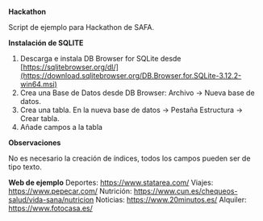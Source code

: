 **Hackathon**

Script de ejemplo para Hackathon de SAFA. 

**Instalación de SQLITE**

1. Descarga e instala DB Browser for SQLite desde [https://sqlitebrowser.org/dl/](https://download.sqlitebrowser.org/DB.Browser.for.SQLite-3.12.2-win64.msi)
2. Crea una Base de Datos desde DB Browser: Archivo -> Nueva base de datos. 
3. Crea una tabla. En la nueva base de datos -> Pestaña Estructura -> Crear tabla.
4. Añade campos a la tabla

**Observaciones** 

No es necesario la creación de índices, todos los campos pueden ser de tipo texto.

**Web de ejemplo**
Deportes: https://www.statarea.com/
Viajes: https://www.pepecar.com/
Nutrición: https://www.cun.es/chequeos-salud/vida-sana/nutricion
Noticias: https://www.20minutos.es/
Alquiler: https://www.fotocasa.es/
